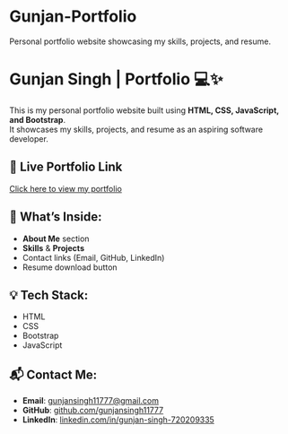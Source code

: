 # Gunjan-Portfolio
Personal portfolio website showcasing my skills, projects, and resume.
# Gunjan Singh | Portfolio 💻✨

This is my personal portfolio website built using **HTML, CSS, JavaScript, and Bootstrap**.  
It showcases my skills, projects, and resume as an aspiring software developer.

## 🔗 Live Portfolio Link
[Click here to view my portfolio](https://gunjansingh11777.github.io/gunjan-portfolio/)

## 📁 What’s Inside:
- **About Me** section
- **Skills** & **Projects**
- Contact links (Email, GitHub, LinkedIn)
- Resume download button

## 💡 Tech Stack:
- HTML
- CSS
- Bootstrap
- JavaScript

## 📬 Contact Me:
- **Email**: gunjansingh11777@gmail.com  
- **GitHub**: [github.com/gunjansingh11777](https://github.com/gunjansingh11777)  
- **LinkedIn**: [linkedin.com/in/gunjan-singh-720209335](https://www.linkedin.com/in/gunjan-singh-720209335/)
